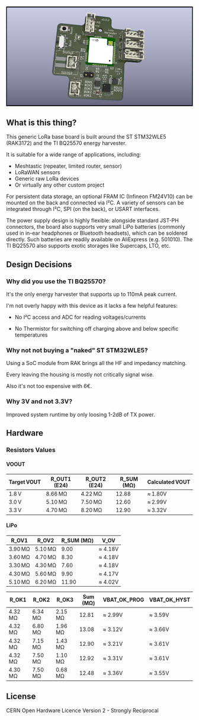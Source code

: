 ![MeshtasticRouterNode](docs/LoraHarvesterBox.jpg)

## What is this thing?

This generic LoRa base board is built around the ST STM32WLE5 (RAK3172) and the TI BQ25570 energy harvester.

It is suitable for a wide range of applications, including:

- Meshtastic (repeater, limited router, sensor)
- LoRaWAN sensors
- Generic raw LoRa devices
- Or virtually any other custom project

For persistent data storage, an optional FRAM IC (Infineon FM24V10) can be mounted on the back and connected via I²C. A variety of sensors can be integrated through I²C, SPI (on the back), or USART interfaces.

The power supply design is highly flexible: alongside standard JST-PH connectors, the board also supports very small LiPo batteries (commonly used in in-ear headphones or Bluetooth headsets), which can be soldered directly. Such batteries are readily available on AliExpress (e.g. 501010). The TI BQ25570 also supports exotic storages like Supercaps, LTO, etc.


## Design Decisions

### Why did you use the TI BQ25570?

It's the only energy harvester that supports up to 110mA peak current.

I'm not overly happy with this device as it lacks a few helpful features:

 - No I²C access and ADC for reading voltages/currents

 - No Thermistor for switching off charging above and below specific temperatures

 
### Why not not buying a "naked" ST STM32WLE5? 

Using a SoC module from RAK brings all the HF and impedancy matching. 

Every leaving the housing is mostly not critically signal wise.

Also it's not too expensive with 6€.

### Why 3V and not 3.3V?

Improved system runtime by only loosing 1-2dB of TX power.

## Hardware

### Resistors Values

#### VOOUT


| Target VOUT | R_OUT1 (E24) | R_OUT2 (E24) | R_SUM (MΩ) | Calculated VOUT |
|-------------|--------------|--------------|------------|-----------------|
| 1.8 V       | 8.66 MΩ       | 4.22 MΩ       | 12.88      | ≈ 1.80V        |
| 3.0 V       | 5.10 MΩ       | 7.50 MΩ       | 12.60      | ≈ 2.99V        |
| 3.3 V       | 4.70 MΩ       | 8.20 MΩ       | 12.90      | ≈ 3.32V        |

#### LiPo

| R_OV1 | R_OV2 | R_SUM (MΩ) | V_OV |
|-------------|-------------|------------|-----------|
| 3.90 MΩ     | 5.10 MΩ     | 9.00       | ≈ 4.18V   |
| 3.60 MΩ     | 4.70 MΩ     | 8.30       | ≈ 4.18V   |
| 3.30 MΩ     | 4.30 MΩ     | 7.60       | ≈ 4.18V   |
| 4.30 MΩ     | 5.60 MΩ     | 9.90       | ≈ 4.17V   |
| 5.10 MΩ     | 6.20 MΩ     | 11.90      | ≈ 4.02V   |


| R_OK1  | R_OK2 | R_OK3 | Sum (MΩ) | VBAT_OK_PROG | VBAT_OK_HYST |
|-------------|-------------|-------------|----------|------------------|------------------|
| 4.32 MΩ     | 6.34 MΩ     | 2.15 MΩ     | 12.81    | ≈ 2.99V           | ≈ 3.59V           |
| 4.32 MΩ     | 6.80 MΩ     | 1.96 MΩ     | 13.08    | ≈ 3.12V           | ≈ 3.66V           |
| 4.32 MΩ     | 7.15 MΩ     | 1.43 MΩ     | 12.90    | ≈ 3.21V           | ≈ 3.61V           |
| 4.32 MΩ     | 7.50 MΩ     | 1.10 MΩ     | 12.92    | ≈ 3.31V           | ≈ 3.61V           |
| 4.30 MΩ     | 7.50 MΩ     | 0.68 MΩ     | 12.48    | ≈ 3.36V           | ≈ 3.55V           |

## License

CERN Open Hardware Licence Version 2 - Strongly Reciprocal 

